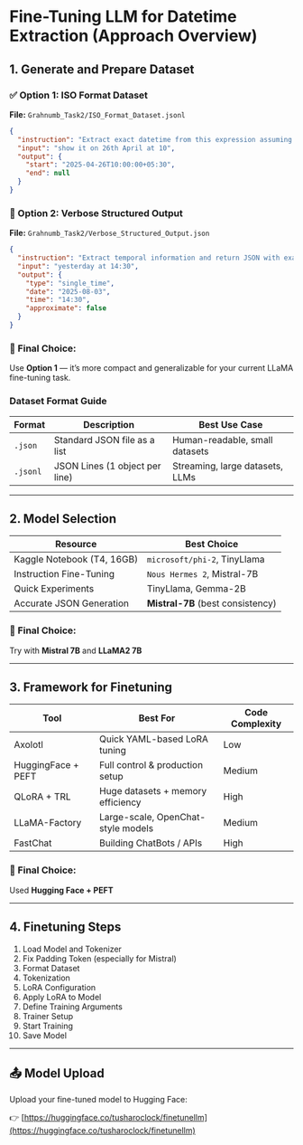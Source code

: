 # Fine-Tuning LLM for Datetime Extraction (Approach Overview)

## 1. Generate and Prepare Dataset

### ✅ Option 1: ISO Format Dataset  
**File:** `Grahnumb_Task2/ISO_Format_Dataset.jsonl`

```json
{
  "instruction": "Extract exact datetime from this expression assuming today is 2025-08-04.",
  "input": "show it on 26th April at 10",
  "output": {
    "start": "2025-04-26T10:00:00+05:30",
    "end": null
  }
}
```

### 🔁 Option 2: Verbose Structured Output  
**File:** `Grahnumb_Task2/Verbose_Structured_Output.json`

```json
{
  "instruction": "Extract temporal information and return JSON with exact datetime.",
  "input": "yesterday at 14:30",
  "output": {
    "type": "single_time",
    "date": "2025-08-03",
    "time": "14:30",
    "approximate": false
  }
}
```

### 🔹 Final Choice:  
Use **Option 1** — it’s more compact and generalizable for your current LLaMA fine-tuning task.

### Dataset Format Guide

| Format   | Description                             | Best Use Case                        |
|----------|-----------------------------------------|--------------------------------------|
| `.json`  | Standard JSON file as a list            | Human-readable, small datasets       |
| `.jsonl` | JSON Lines (1 object per line)          | Streaming, large datasets, LLMs      |

---

## 2. Model Selection

| Resource                    | Best Choice                   |
|----------------------------|-------------------------------|
| Kaggle Notebook (T4, 16GB) | `microsoft/phi-2`, TinyLlama  |
| Instruction Fine-Tuning    | `Nous Hermes 2`, Mistral-7B   |
| Quick Experiments          | TinyLlama, Gemma-2B           |
| Accurate JSON Generation   | **Mistral-7B** (best consistency) |

### 🔹 Final Choice:  
Try with **Mistral 7B** and **LLaMA2 7B**

---

## 3. Framework for Finetuning

| Tool             | Best For                                | Code Complexity |
|------------------|------------------------------------------|------------------|
| Axolotl          | Quick YAML-based LoRA tuning             | Low              |
| HuggingFace + PEFT | Full control & production setup        | Medium           |
| QLoRA + TRL      | Huge datasets + memory efficiency        | High             |
| LLaMA-Factory    | Large-scale, OpenChat-style models       | Medium           |
| FastChat         | Building ChatBots / APIs                 | High             |

### 🔹 Final Choice:  
Used **Hugging Face + PEFT**

---

## 4. Finetuning Steps

1. Load Model and Tokenizer  
2. Fix Padding Token (especially for Mistral)  
3. Format Dataset  
4. Tokenization  
5. LoRA Configuration  
6. Apply LoRA to Model  
7. Define Training Arguments  
8. Trainer Setup  
9. Start Training  
10. Save Model  

---

## 📤 Model Upload

Upload your fine-tuned model to Hugging Face:

👉 [https://huggingface.co/tusharoclock/finetunellm](https://huggingface.co/tusharoclock/finetunellm)
